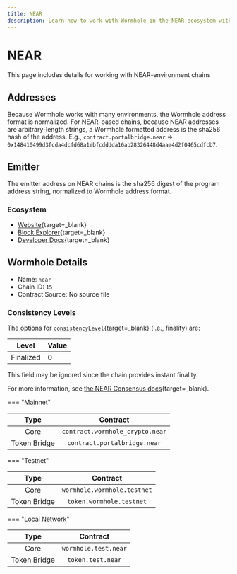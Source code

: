 ```yaml
---
title: NEAR
description: Learn how to work with Wormhole in the NEAR ecosystem with tools, address formats, contract details, and finality levels for various environments.
---
```


# NEAR

This page includes details for working with NEAR-environment chains

## Addresses

Because Wormhole works with many environments, the Wormhole address format is normalized. For NEAR-based chains, because NEAR addresses are arbitrary-length strings, a Wormhole formatted address is the sha256 hash of the address. E.g., `contract.portalbridge.near` => `0x148410499d3fcda4dcfd68a1ebfcdddda16ab28326448d4aae4d2f0465cdfcb7`.

## Emitter 

The emitter address on NEAR chains is the sha256 digest of the program address string, normalized to Wormhole address format.

### Ecosystem

- [Website](https://near.org/){target=_blank}
- [Block Explorer](https://nearblocks.io/){target=_blank}
- [Developer Docs](https://docs.near.org/){target=_blank}

## Wormhole Details

- Name: `near`
- Chain ID: `15`
- Contract Source: No source file

### Consistency Levels

The options for [`consistencyLevel`](/docs/build/reference/consistency-levels/){target=\_blank} (i.e., finality) are:

| Level     | Value |
|-----------|-------|
| Finalized | 0     |

This field may be ignored since the chain provides instant finality.

For more information, see [the NEAR Consensus docs](https://nomicon.io/ChainSpec/Consensus){target=_blank}.

=== "Mainnet"

|     Type     |            Contract             |
|:------------:|:-------------------------------:|
|     Core     | `contract.wormhole_crypto.near` |
| Token Bridge |  `contract.portalbridge.near`   |

=== "Testnet"

|     Type     |          Contract           |
|:------------:|:---------------------------:|
|     Core     | `wormhole.wormhole.testnet` |
| Token Bridge |  `token.wormhole.testnet`   |

=== "Local Network"

|     Type     |       Contract       |
|:------------:|:--------------------:|
|     Core     | `wormhole.test.near` |
| Token Bridge |  `token.test.near`   |